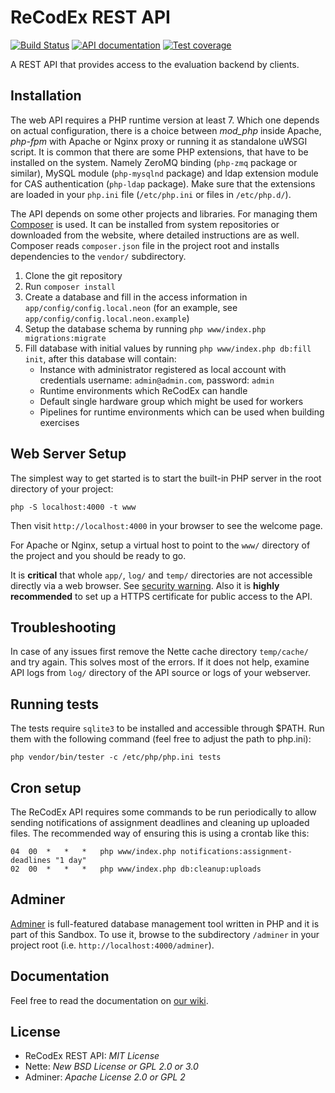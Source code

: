 # ReCodEx REST API

[![Build Status](https://travis-ci.org/ReCodEx/api.svg?branch=master)](https://travis-ci.org/ReCodEx/api)
[![API documentation](https://img.shields.io/badge/docs-OpenAPI-orange.svg)](https://recodex.github.io/api/)
[![Test coverage](https://img.shields.io/coveralls/ReCodEx/api.svg)](https://coveralls.io/github/ReCodEx/api)

A REST API that provides access to the evaluation backend by clients.


## Installation

The web API requires a PHP runtime version at least 7. Which one depends on
actual configuration, there is a choice between _mod_php_ inside Apache,
_php-fpm_ with Apache or Nginx proxy or running it as standalone uWSGI script.
It is common that there are some PHP extensions, that have to be installed on
the system. Namely ZeroMQ binding (`php-zmq` package or similar), MySQL module
(`php-mysqlnd` package) and ldap extension module for CAS authentication
(`php-ldap` package). Make sure that the extensions are loaded in your `php.ini`
file (`/etc/php.ini` or files in `/etc/php.d/`).

The API depends on some other projects and libraries. For managing them
[Composer](https://getcomposer.org/) is used. It can be installed from system
repositories or downloaded from the website, where detailed instructions are as
well. Composer reads `composer.json` file in the project root and installs
dependencies to the `vendor/` subdirectory.

1. Clone the git repository
2. Run `composer install`
3. Create a database and fill in the access information in 
   `app/config/config.local.neon` (for an example, see 
   `app/config/config.local.neon.example`)
4. Setup the database schema by running `php www/index.php
   migrations:migrate`
5. Fill database with initial values by running `php www/index.php db:fill init`, after this database will contain:
	* Instance with administrator registered as local account with credentials username: `admin@admin.com`, password: `admin`
	* Runtime environments which ReCodEx can handle
	* Default single hardware group which might be used for workers
	* Pipelines for runtime environments which can be used when building exercises

## Web Server Setup

The simplest way to get started is to start the built-in PHP server in the root directory of your project:

	php -S localhost:4000 -t www

Then visit `http://localhost:4000` in your browser to see the welcome page.

For Apache or Nginx, setup a virtual host to point to the `www/` directory of the project and you should be ready to go.

It is **critical** that whole `app/`, `log/` and `temp/` directories are not accessible directly via a web browser. See [security warning](https://nette.org/security-warning). Also it is **highly recommended** to set up a HTTPS certificate for public access to the
API.

## Troubleshooting

In case of any issues first remove the Nette cache directory `temp/cache/` and
try again. This solves most of the errors. If it does not help, examine API logs
from `log/` directory of the API source or logs of your webserver.

## Running tests

The tests require `sqlite3` to be installed and accessible through $PATH.
Run them with the following command (feel free to adjust the path to php.ini):

```
php vendor/bin/tester -c /etc/php/php.ini tests
```

## Cron setup

The ReCodEx API requires some commands to be run periodically to allow sending 
notifications of assignment deadlines and cleaning up uploaded files. The 
recommended way of ensuring this is using a crontab like this:

```
04	00	*	*	*	php www/index.php notifications:assignment-deadlines "1 day"
02	00	*	*	*	php www/index.php db:cleanup:uploads
```

## Adminer

[Adminer](https://www.adminer.org/) is full-featured database management tool written in PHP and it is part of this Sandbox.
To use it, browse to the subdirectory `/adminer` in your project root (i.e. `http://localhost:4000/adminer`).

## Documentation

Feel free to read the documentation on [our wiki](https://github.com/ReCodEx/wiki/wiki).

## License

- ReCodEx REST API: _MIT License_
- Nette: _New BSD License or GPL 2.0 or 3.0_
- Adminer: _Apache License 2.0 or GPL 2_
